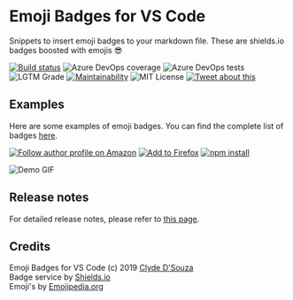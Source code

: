 # Emoji Badges for VS Code  
    
Snippets to insert emoji badges to your markdown file. These are shields.io badges boosted with emojis 😎   

[![Build status](https://clydedsouza.visualstudio.com/Emoji%20Badges%20VS%20Code/_apis/build/status/Emoji%20Badges%20VS%20Code%20Master)](https://clydedsouza.visualstudio.com/Emoji%20Badges%20VS%20Code/_build/latest?definitionId=25) 
![Azure DevOps coverage](https://img.shields.io/azure-devops/coverage/clydedsouza/Emoji%20Badges%20VS%20Code/25.svg) 
![Azure DevOps tests](https://img.shields.io/azure-devops/tests/clydedsouza/Emoji%20Badges%20VS%20Code/25.svg) 
![LGTM Grade](https://img.shields.io/lgtm/grade/javascript/github/ClydeDz/emoji-badges-vscode.svg?logo=lgtm) 
[![Maintainability](https://api.codeclimate.com/v1/badges/25cc71185468b2209a85/maintainability)](https://codeclimate.com/github/ClydeDz/emoji-badges-vscode/maintainability) 
![MIT License](https://img.shields.io/static/v1.svg?label=📜%20License&message=MIT&color=informational) 
[![Tweet about this](https://img.shields.io/static/v1.svg?label=Tweet%20about%20this&message=🎵&color=blue&logo=twitter&style=social)](https://ctt.ac/5ET9U)   

## Examples
Here are some examples of emoji badges. You can find the complete list of badges [here](https://github.com/ClydeDz/emoji-badges-vscode/blob/master/list-of-badges.md).  

[![Follow author profile on Amazon](https://img.shields.io/static/v1.svg?label=Follow%20me%20on%20Amazon&message=📖&color=FF9900&logo=amazon&logoColor=white)](https://www.amazon.com/Michelle-Obama/e/B07B436TLF) 
[![Add to Firefox](https://img.shields.io/static/v1.svg?label=Add%20to&message=Firefox%20🦊&color=431a7f&labelColor=ff3129)](https://addons.mozilla.org/en-US/firefox/addon/grammarly-1/) 
[![npm install](https://img.shields.io/static/v1.svg?label=Install%20chalk&message=🎁&logo=npm&style=social)](https://www.npmjs.com/package/chalk)  

![Demo GIF](https://raw.githubusercontent.com/ClydeDz/emoji-badges-vscode/master/images/demo-gif.gif)      

## Release notes  
For detailed release notes, please refer to [this page](https://github.com/ClydeDz/emoji-badges-vscode/releases).  

## Credits
Emoji Badges for VS Code (c) 2019 [Clyde D'Souza](https://clydedsouza.net)   
Badge service by [Shields.io](https://shields.io/)   
Emoji's by [Emojipedia.org](https://emojipedia.org/)